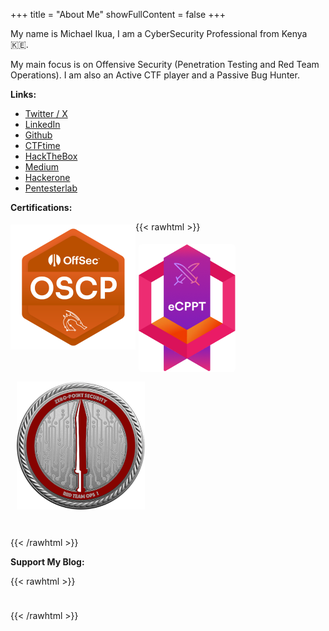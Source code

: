+++
title = "About Me"
showFullContent = false
+++

My name is Michael Ikua, I am a CyberSecurity Professional from Kenya :kenya:.

My main focus is on Offensive Security (Penetration Testing and Red Team Operations). I am also an Active CTF player and a Passive Bug Hunter.

**Links:** 

- [Twitter / X](https://twitter.com/ikuamike)
- [LinkedIn](https://www.linkedin.com/in/ikuamike)
- [Github](https://github.com/ikuamike)
- [CTFtime](https://ctftime.org/user/36989)
- [HackTheBox](https://app.hackthebox.eu/profile/23062)
- [Medium](https://ikuamike.medium.com/)
- [Hackerone](https://hackerone.com/ikuamike)
- [Pentesterlab](https://pentesterlab.com/profile/ikuamike)

**Certifications:** 

{{< rawhtml >}}
<a href="https://blog.ikuamike.io/certs/Michael-Ikua-OSCP.pdf" target="_blank">
  <img  src="/img/OSCP.png" alt="OSCP" position="center" style="border-radius: 5px;float:left;padding: 5px 0px" width=auto height=200></img>
</a>

<a href="https://blog.ikuamike.io/certs/Michael-Ikua-INE-eCPPT.pdf" target="_blank">
  <img  src="/img/eCPPT.png" alt="eCPPTv2" position="center" style="border-radius: 10px;float:left;padding: 5px 5px;" width=auto height="205"></img>
</a>

<a href="https://blog.ikuamike.io/certs/Michael-Ikua-CRTO.pdf" target="_blank">
  <img  src="/img/CRTO.png" alt="eCPPTv2" position="center" style="border-radius: 10px;float:left;padding: 10px 10px;" width=auto height="205"></img>
</a>

<div style="clear: both;padding: 10px;"></div>

{{< /rawhtml >}}

**Support My Blog:**

{{< rawhtml >}}
<div style="text-align: center;display: flex;justify-content: left;padding-top: 10px;clear: both;">
  <script type="text/javascript" src="https://cdnjs.buymeacoffee.com/1.0.0/button.prod.min.js" data-name="bmc-button" data-slug="ikuamike" data-color="#78E2A0" data-emoji=""  data-font="Cookie" data-text="Buy me a coffee" data-outline-color="#000000" data-font-color="#1F222A" data-coffee-color="#FFDD00" ></script>
</div>

{{< /rawhtml >}}

